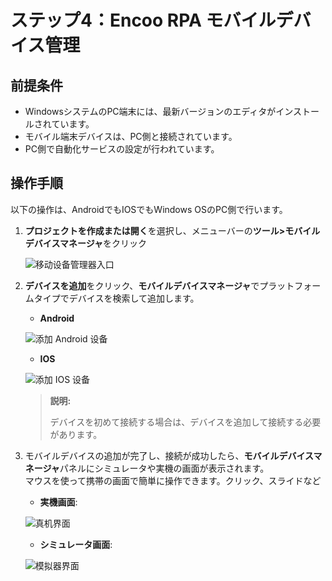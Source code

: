# ステップ4：Encoo RPA モバイルデバイス管理

## 前提条件

- WindowsシステムのPC端末には、最新バージョンのエディタがインストールされています。
- モバイル端末デバイスは、PC側と接続されています。
- PC側で自動化サービスの設定が行われています。

## 操作手順

以下の操作は、AndroidでもIOSでもWindows OSのPC側で行います。

1. **プロジェクトを作成または開く**を選択し、メニューバーの**ツール>モバイルデバイスマネージャ**をクリック

   ![移动设备管理器入口](https://docimages.blob.core.chinacloudapi.cn/images/Studio/mobiledevicesmanage20201104.png)

2. **デバイスを追加**をクリック、**モバイルデバイスマネージャ**でプラットフォームタイプでデバイスを検索して追加します。

   - **Android**  

   ![添加 Android 设备](https://docimages.blob.core.chinacloudapi.cn/images/Studio/adddevices20201104.png)

   - **IOS**  

   ![添加 IOS 设备](https://docimages.blob.core.chinacloudapi.cn/images/Studio/addiosmobile20201209.png)  

   > **説明:**
   >
   > デバイスを初めて接続する場合は、デバイスを追加して接続する必要があります。

3. モバイルデバイスの追加が完了し、接続が成功したら、**モバイルデバイスマネージャ**パネルにシミュレータや実機の画面が表示されます。 </br>
   マウスを使って携帯の画面で簡単に操作できます。クリック、スライドなど

    - **実機画面**:

   ![真机界面](https://docimages.blob.core.chinacloudapi.cn/images/Studio/mobileUI20201104.png)

    - **シミュレータ画面**:

   ![模拟器界面](https://docimages.blob.core.chinacloudapi.cn/images/Studio/monitorUI20201104.png)
